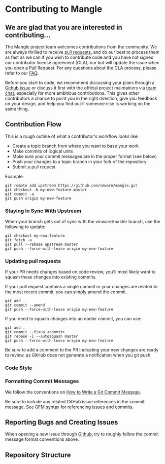 

# Contributing to Mangle

## We are glad that you are interested in contributing...

The Mangle project team welcomes contributions from the community. We are always thrilled to receive [pull requests](https://help.github.com/articles/creating-a-pull-request), and do our best to process them as fast as we can.If you wish to contribute code and you have not signed our contributor license agreement (CLA), our bot will update the issue when you open a Pull Request. For any questions about the CLA process, please refer to our [FAQ](https://cla.vmware.com/faq).

Before you start to code, we recommend discussing your plans through a [Github issue](https://github.com/vmware/mangle/issues) or discuss it first with the official project maintainers via [team chat](https://teams.microsoft.com/l/team/19%3aa0fe7cfcd9bc451b8a5b1fc60302cc8e%40thread.skype/conversations?groupId=34804802-7ffb-4f9a-8e7a-95b9c7ce305a&tenantId=b39138ca-3cee-4b4a-a4d6-cd83d9dd62f0), especially for more ambitious contributions. This gives other contributors a chance to point you in the right direction, give you feedback on your design, and help you find out if someone else is working on the same thing.

## Contribution Flow

This is a rough outline of what a contributor's workflow looks like:

- Create a topic branch from where you want to base your work
- Make commits of logical units
- Make sure your commit messages are in the proper format (see below)
- Push your changes to a topic branch in your fork of the repository
- Submit a pull request

Example:

``` shell
git remote add upstream https://github.com/vmware/mangle.git
git checkout -b my-new-feature master
git commit -a
git push origin my-new-feature
```

### Staying In Sync With Upstream

When your branch gets out of sync with the vmware/master branch, use the following to update:

``` shell
git checkout my-new-feature
git fetch -a
git pull --rebase upstream master
git push --force-with-lease origin my-new-feature
```

### Updating pull requests

If your PR needs changes based on code review, you'll most likely want to squash these changes into
existing commits.

If your pull request contains a single commit or your changes are related to the most recent commit, you can simply
amend the commit.

``` shell
git add .
git commit --amend
git push --force-with-lease origin my-new-feature
```

If you need to squash changes into an earlier commit, you can use:

``` shell
git add .
git commit --fixup <commit>
git rebase -i --autosquash master
git push --force-with-lease origin my-new-feature
```

Be sure to add a comment to the PR indicating your new changes are ready to review, as GitHub does not generate a
notification when you git push.

### Code Style

### Formatting Commit Messages

We follow the conventions on [How to Write a Git Commit Message](http://chris.beams.io/posts/git-commit/).

Be sure to include any related GitHub issue references in the commit message.  See
[GFM syntax](https://guides.github.com/features/mastering-markdown/#GitHub-flavored-markdown) for referencing issues
and commits.

## Reporting Bugs and Creating Issues

When opening a new issue through [Github](https://github.com/vmware/mangle/issues), try to roughly follow the commit message format conventions above.

## Repository Structure
